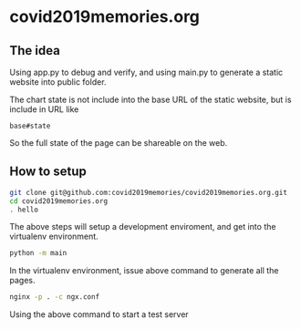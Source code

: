 # covid2019memories.org

## The idea

Using app.py to debug and verify, and using main.py to generate a static website into public folder.

The chart state is not include into the base URL of the static website, but is include in URL like

```
base#state
```

So the full state of the page can be shareable on the web.

## How to setup

```bash
git clone git@github.com:covid2019memories/covid2019memories.org.git
cd covid2019memories.org
. hello
```

The above steps will setup a development enviroment, and get into the virtualenv environment.

```bash
python -m main
```

In the virtualenv environment, issue above command to generate all the pages.

```bash
nginx -p . -c ngx.conf
```

Using the above command to start a test server




 



